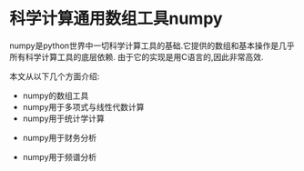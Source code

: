 # 科学计算通用数组工具numpy

numpy是python世界中一切科学计算工具的基础.它提供的数组和基本操作是几乎所有科学计算工具的底层依赖.
由于它的实现是用C语言的,因此非常高效.

本文从以下几个方面介绍:

+ numpy的数组工具
+ numpy用于多项式与线性代数计算
+ numpy用于统计学计算
* numpy用于财务分析
+ numpy用于频谱分析
